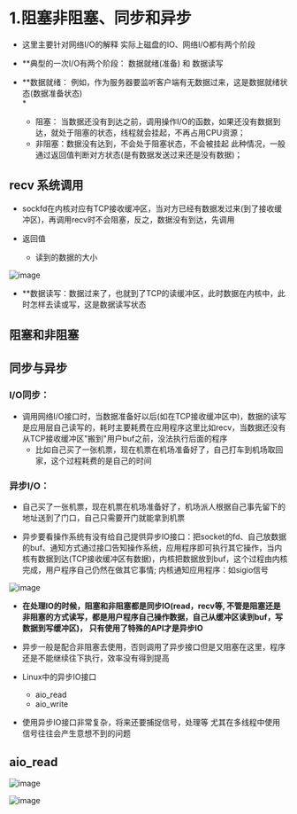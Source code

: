 # 1.阻塞非阻塞、同步和异步  


* 这里主要针对网络I/O的解释  实际上磁盘的IO、网络I/O都有两个阶段  

* **典型的一次I/O有两个阶段： 数据就绪(准备) 和 数据读写  

* **数据就绪： 例如，作为服务器要监听客户端有无数据过来，这是数据就绪状态(数据准备状态)    
    * 
    * 阻塞： 当数据还没有到达之前，调用操作I/O的函数，如果还没有数据到达，就处于阻塞的状态，线程就会挂起，不再占用CPU资源；
    * 非阻塞：数据没有达到，不会处于阻塞状态，不会被挂起   此种情况，一般通过返回值判断对方状态(是有数据发送过来还是没有数据)；

## recv 系统调用  

* sockfd在内核对应有TCP接收缓冲区，当对方已经有数据发过来(到了接收缓冲区)，再调用recv时不会阻塞，反之，数据没有到达，先调用

* 返回值
    * 读到的数据的大小 

![image](https://user-images.githubusercontent.com/58176267/179402408-d23086a4-6cc5-44ea-86cd-e65cc4a507c8.png)  


* **数据读写：数据过来了，也就到了TCP的读缓冲区，此时数据在内核中，此时怎样去读或写，这是数据读写状态  


## 阻塞和非阻塞  


## 同步与异步  

### I/O同步：

*  调用网络I/O接口时，当数据准备好以后(如在TCP接收缓冲区中)，数据的读写是应用层自己读写的，耗时主要耗费在应用程序这里比如recv，当数据还没有从TCP接收缓冲区"搬到"用户buf之前，没法执行后面的程序  
    * 比如自己买了一张机票，现在机票在机场准备好了，自己打车到机场取回家，这个过程耗费的是自己的时间  

### 异步I/O：  

* 自己买了一张机票，现在机票在机场准备好了，机场派人根据自己事先留下的地址送到了门口，自己只需要开门就能拿到机票  

* 异步要看操作系统有没有给自己提供异步IO接口：把socket的fd、自己放数据的buf、通知方式通过接口告知操作系统，应用程序即可执行其它操作，当内核有数据到达(TCP接收缓冲区有数据)，内核把数据放到buf，这个过程由内核完成，用户程序自己仍然在做其它事情; 内核通知应用程序：如sigio信号  
  
![image](https://user-images.githubusercontent.com/58176267/179983305-9c252895-acfc-4019-9e67-596fa2ce1f93.png)  



* **在处理IO的时候，阻塞和非阻塞都是同步IO(read，recv等, 不管是阻塞还是非阻塞的方式读写，都是用户程序自己操作数据，自己从缓冲区读到buf，写数据到写缓冲区)， 只有使用了特殊的API才是异步IO**  

* 异步一般是配合非阻塞去使用，否则调用了异步接口但是又阻塞在这里，程序还是不能继续往下执行，效率没有得到提高  
    
* Linux中的异步IO接口  
    * aio_read    
    * aio_write   

* 使用异步IO接口非常复杂，将来还要捕捉信号，处理等  尤其在多线程中使用信号往往会产生意想不到的问题  

## aio_read  

![image](https://user-images.githubusercontent.com/58176267/179985287-d0487c7f-ba58-4ef4-ab9a-36cb25f2deca.png)  

![image](https://user-images.githubusercontent.com/58176267/179985387-5cdd8465-32fc-4c1b-8cf4-38789104fde8.png)  








